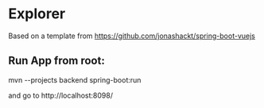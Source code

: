 # Explorer

Based on a template from https://github.com/jonashackt/spring-boot-vuejs

## Run App from root:

mvn --projects backend spring-boot:run

and go to http://localhost:8098/ 
